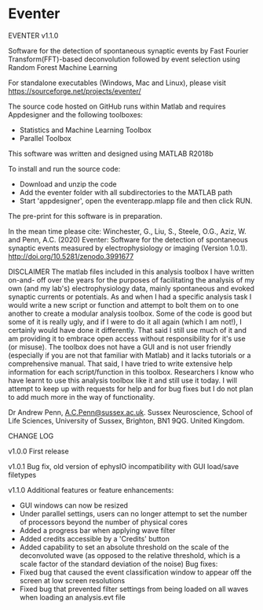 # Eventer

EVENTER v1.1.0

Software for the detection of spontaneous synaptic events by Fast Fourier Transform(FFT)-based deconvolution followed by event selection using Random Forest  Machine Learning

For standalone executables (Windows, Mac and Linux), please visit https://sourceforge.net/projects/eventer/

The source code hosted on GitHub runs within Matlab and requires Appdesigner and the following toolboxes:
- Statistics and Machine Learning Toolbox
- Parallel Toolbox

This software was written and designed using MATLAB R2018b

To install and run the source code:
- Download and unzip the code
- Add the eventer folder with all subdirectories to the MATLAB path
- Start 'appdesigner', open the eventerapp.mlapp file and then click RUN.

The pre-print for this software is in preparation.

In the mean time please cite: 
Winchester, G., Liu, S., Steele, O.G., Aziz, W. and Penn, A.C. (2020) Eventer: Software for the detection of spontaneous synaptic events measured by electrophysiology or imaging (Version 1.0.1). http://doi.org/10.5281/zenodo.3991677

DISCLAIMER
The matlab files included in this analysis toolbox I have written on-and-
off over the years for the purposes of facilitating the analysis of my own
(and my lab's) electrophysiology data, mainly spontaneous and evoked synaptic
currents or potentials. As and when I had a specific analysis task I would
write a new script or function and attempt to bolt them on to one another
to create a modular analysis toolbox. Some of the code is good but some of
it is really ugly, and if I were to do it all again (which I am not!), I
certainly would have done it differently. That said I still use much of it
and am providing it to embrace open access without responsibility for it's
use (or misuse). The toolbox does not have a GUI and is not user friendly
(especially if you are not that familiar with Matlab) and it lacks tutorials
or a comprehensive manual. That said, I have tried to write extensive help
information for each script/function in this toolbox. Researchers I know
who have learnt to use this analysis toolbox like it and still use it today.
I will attempt to keep up with requests for help and for bug fixes but I do
not plan to add much more in the way of functionality.



Dr Andrew Penn,
A.C.Penn@sussex.ac.uk.
Sussex Neuroscience,
School of Life Sciences,
University of Sussex,
Brighton, BN1 9QG.
United Kingdom.


CHANGE LOG

v1.0.0 First release

v1.0.1 Bug fix, old version of ephysIO incompatibility with GUI load/save filetypes

v1.1.0 
Additional features or feature enhancements:
- GUI windows can now be resized
- Under parallel settings, users can no longer attempt to set the number of processors beyond the number of physical cores
- Added a progress bar when applying wave filter
- Added credits accessible by a 'Credits' button
- Added capability to set an absolute threshold on the scale of the deconvoluted wave (as opposed to the relative threshold, which is a scale factor of the standard deviation of the noise)
Bug fixes: 
- Fixed bug that caused the event classification window to appear off the screen at low screen resolutions
- Fixed bug that prevented filter settings from being loaded on all waves when loading an analysis.evt file
